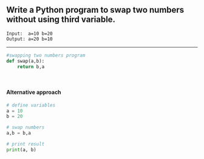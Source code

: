 ## Write a Python program to swap two numbers without using third variable.

```
Input:  a=10 b=20
Output: a=20 b=10
```

---

```python
#swapping two numbers program 
def swap(a,b):
    return b,a
```

<br />

#### Alternative approach

```python
# define variables
a = 10
b = 20

# swap numbers
a,b = b,a

# print result
print(a, b)
```
